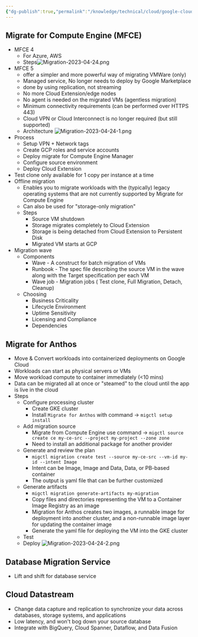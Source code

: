 ```yaml
---
{"dg-publish":true,"permalink":"/knowledge/technical/cloud/google-cloud/migration/","noteIcon":""}
---
```


## Migrate for Compute Engine (MFCE)
- MFCE 4
	- For Azure, AWS
	- Steps![Migration-2023-04-24.png](/img/user/Attachments/Migration-2023-04-24.png)
- MFCE 5
	- offer a simpler and more powerful way of migrating VMWare (only)
	- Managed service, No longer needs to deploy by Google Marketplace
	- done by using replication, not streaming
	- No more Cloud Extension/edge nodes
	- No agent is needed on the migrated VMs (agentless migration)
	- Minimum connectivity requirements (can be performed over HTTPS 443)
	- Cloud VPN or Cloud Interconnect is no longer required (but still supported)
	- Architecture ![Migration-2023-04-24-1.png](/img/user/Attachments/Migration-2023-04-24-1.png)
- Process
	- Setup VPN + Network tags
	- Create GCP roles and service accounts
	- Deploy migrate for Compute Engine Manager
	- Configure source environment
	- Deploy Cloud Extension
- Test clone only available for 1 copy per instance at a time
- Offline migration
	- Enables you to migrate workloads with the (typically) legacy operating systems that are not currently supported by Migrate for Compute Engine
	- Can also be used for "storage-only migration"
	- Steps
		- Source VM shutdown
		- Storage migrates completely to Cloud Extension
		- Storage is being detached from Cloud Extension to Persistent Disk
		- Migrated VM starts at GCP
- Migration wave
	- Components
		- Wave -  A construct for batch migration of VMs
		- Runbook - The spec file describing the source VM in the wave along with the Target specification per each VM
		- Wave job - Migration jobs ( Test clone,  Full Migration, Detach, Cleanup)
	- Choosing
		- Business Criticality
		- Lifecycle Environment
		- Uptime Sensitivity
		- Licensing and Compliance
		- Dependencies
## Migrate for Anthos
- Move & Convert workloads into containerized deployments on Google Cloud
- Workloads can start as physical servers or VMs
- Move workload compute to container immediately (<10 mins)
- Data can be migrated all at once or "steamed" to the cloud until the app is live in the cloud
- Steps
	- Configure processing cluster
		- Create GKE cluster
		- Install `Migrate for Anthos` with command ->  `migctl setup install`
	- Add migration source
		- Migrate from Compute Engine use command ->  `migctl source create ce my-ce-src --project my-project --zone zone`
		- Need to install an additional package for another provider
	- Generate and review the plan
		- `migctl migration create test --source my-ce-src --vm-id my-id --intent Image`
		- Intent can be Image, Image and Data, Data, or PB-based container
		- The output is yaml file that can be further customized
	- Generate artifacts
		- `migctl migration generate-artifacts my-migration`
		- Copy files and directories representing the VM to a Container Image Registry as an image
		- Migration for Anthos creates two images, a runnable image for deployment into another cluster, and a non-runnable image layer for updating the container image
		- Generate the yaml file for deploying the VM into the GKE cluster
	- Test
	- Deploy
![Migration-2023-04-24-2.png](/img/user/Attachments/Migration-2023-04-24-2.png)
## Database Migration Service
- Lift and shift for database service
## Cloud Datastream
- Change data capture and replication to synchronize your data across databases, storage systems, and applications
- Low latency, and won't bog down your source database
- Integrate with BigQuery, Cloud Spanner, Dataflow, and Data Fusion
